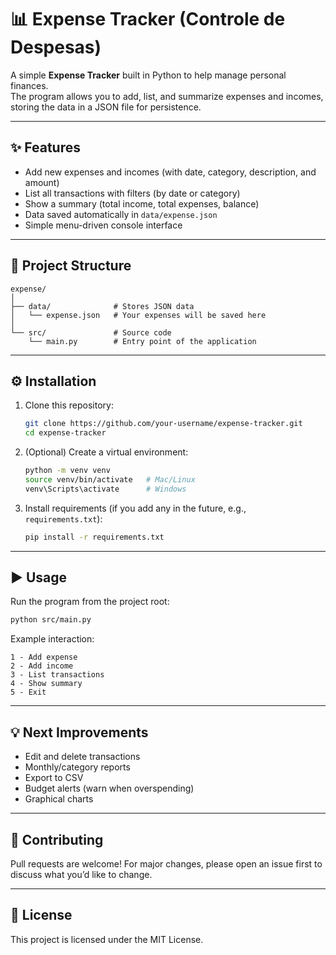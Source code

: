 # 📊 Expense Tracker (Controle de Despesas)

A simple **Expense Tracker** built in Python to help manage personal finances.  
The program allows you to add, list, and summarize expenses and incomes, storing the data in a JSON file for persistence.

---

## ✨ Features
- Add new expenses and incomes (with date, category, description, and amount)  
- List all transactions with filters (by date or category)  
- Show a summary (total income, total expenses, balance)  
- Data saved automatically in `data/expense.json`  
- Simple menu-driven console interface  

---

## 📂 Project Structure
```
expense/
│
├── data/              # Stores JSON data
│   └── expense.json   # Your expenses will be saved here
│
└── src/               # Source code
    └── main.py        # Entry point of the application
```

---

## ⚙️ Installation
1. Clone this repository:
   ```bash
   git clone https://github.com/your-username/expense-tracker.git
   cd expense-tracker
   ```

2. (Optional) Create a virtual environment:
   ```bash
   python -m venv venv
   source venv/bin/activate   # Mac/Linux
   venv\Scripts\activate      # Windows
   ```

3. Install requirements (if you add any in the future, e.g., `requirements.txt`):
   ```bash
   pip install -r requirements.txt
   ```

---

## ▶️ Usage
Run the program from the project root:
```bash
python src/main.py
```

Example interaction:
```
1 - Add expense
2 - Add income
3 - List transactions
4 - Show summary
5 - Exit
```

---

## 💡 Next Improvements
- Edit and delete transactions  
- Monthly/category reports  
- Export to CSV  
- Budget alerts (warn when overspending)  
- Graphical charts  

---

## 🤝 Contributing
Pull requests are welcome! For major changes, please open an issue first to discuss what you’d like to change.  

---

## 📜 License
This project is licensed under the MIT License.  
